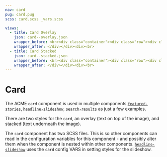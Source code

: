 ```yaml
---
nav: card
pug: card.pug
scss: card.scss _vars.scss

views:
  - title: Card Overlay
    json: card--overlay.json
    wrapper_before: <br><div class="container"><div class="row"><div class="col-12 col-sm-6 offset-sm-3 col-md-4 offset-md-4">
    wrapper_after: </div></div><div><br>
  - title: Card Stacked
    json: card--stacked.json
    wrapper_before: <br><div class="container"><div class="row"><div class="col-12 col-sm-6 offset-sm-3 col-md-4 offset-md-4">
    wrapper_after: </div></div><div><br>
---
```


# Card

The ACME `card` component is used in multiple components [`featured-stories`](./component__featured-stories.html), [`headline-slideshow`](./component__headline-slideshow.html), [`search-results`](./component__search-results.html) as just a few examples.

There are two styles for the `card`, an overlay (text on top of the image), and stacked (text underneath the image).

The `card` component has two SCSS files. This is so other components can read in the configuration variables for this component - and possibly alter them when the component is nested within other components. [`headline-slideshow`](./component__headline-slideshow.html) uses the `card` config VARS in setting styles for the slideshow.
